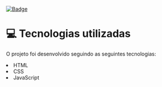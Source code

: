 [![ Badge](https://img.shields.io/badge/-ClickHere-gray?style=flat-square&logo=&logoColor=white&link=https://https://https://juanfernandess.github.io/Jogo-da-velha/)](https://juanfernandess.github.io/Jogo-da-velha/)

# 💻 Tecnologias utilizadas
O projeto foi desenvolvido seguindo as seguintes tecnologias:

<li>HTML
<li>CSS
<li>JavaScript
